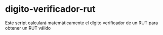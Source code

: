 # digito-verificador-rut
 Este script calculará matemáticamente el dígito verificador de un RUT para obtener un RUT válido
